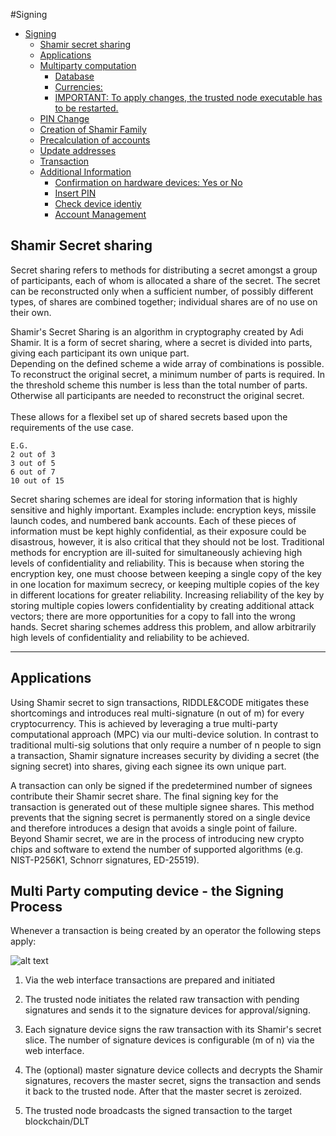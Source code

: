 #Signing 

- [Signing](#signing)
  - [Shamir secret sharing](#shamir)
  - [Applications](#applications)
  - [Multiparty computation](#multi-pary-computation)
      - [Database](#database)
      - [Currencies:](#currencies)
      - [IMPORTANT: To apply changes, the trusted node executable has to be restarted.](#important-to-apply-changes-the-trusted-node-executable-has-to-be-restarted)
  - [PIN Change](#pin-change)
  - [Creation of Shamir Family](#creation-of-shamir-family)
  - [Precalculation of accounts](#precalculation-of-accounts)
  - [Update addresses](#update-addresses)
  - [Transaction](#transaction)
  - [Additional Information](#additional-information)
    - [Confirmation on hardware devices: Yes or No](#confirmation-on-hardware-devices-yes-or-no)
    - [Insert PIN](#insert-pin)
    - [Check device identiy](#check-device-identiy)
    - [Account Management](#account-management)

## Shamir Secret sharing

Secret sharing refers to methods for distributing a secret amongst a group of participants, each of whom is allocated a share of the secret. The secret can be reconstructed only when a sufficient number, of possibly different types, of shares are combined together; individual shares are of no use on their own.

Shamir's Secret Sharing is an algorithm in cryptography created by Adi Shamir. It is a form of secret sharing, where a secret is divided into parts, giving each participant its own unique part.\
Depending on the defined scheme a wide array of combinations is possible. To reconstruct the original secret, a minimum number of parts is required. In the threshold scheme this number is less than the total number of parts. Otherwise all participants are needed to reconstruct the original secret.\
\
These allows for a flexibel set up of shared secrets based upon the requirements of the use case. 
```
E.G.
2 out of 3 
3 out of 5
6 out of 7
10 out of 15 
```
Secret sharing schemes are ideal for storing information that is highly sensitive and highly important. Examples include: encryption keys, missile launch codes, and numbered bank accounts. Each of these pieces of information must be kept highly confidential, as their exposure could be disastrous, however, it is also critical that they should not be lost. Traditional methods for encryption are ill-suited for simultaneously achieving high levels of confidentiality and reliability. This is because when storing the encryption key, one must choose between keeping a single copy of the key in one location for maximum secrecy, or keeping multiple copies of the key in different locations for greater reliability. Increasing reliability of the key by storing multiple copies lowers confidentiality by creating additional attack vectors; there are more opportunities for a copy to fall into the wrong hands. Secret sharing schemes address this problem, and allow arbitrarily high levels of confidentiality and reliability to be achieved.


---
## Applications
Using Shamir secret to sign transactions, RIDDLE&CODE mitigates these shortcomings and introduces real multi-signature (n out of m) for every cryptocurrency. This is achieved by leveraging a true multi-party computational approach (MPC) via our multi-device solution. In contrast to traditional multi-sig solutions that only require a number of n people to sign a transaction, Shamir signature increases security by dividing a secret (the signing secret) into shares, giving each signee its own unique part. 

A transaction can only be signed if the predetermined number of signees contribute their Shamir secret share. The final signing key for the transaction is generated out of these multiple signee shares. This method prevents that the signing secret is permanently stored on a single device and therefore introduces a design that avoids a single point of failure. Beyond Shamir secret, we are in the process of introducing new crypto chips and software to extend the number of supported algorithms (e.g. NIST-P256K1, Schnorr signatures, ED-25519).


## Multi Party computing device - the Signing Process

Whenever a transaction is being created by an operator the following steps apply: 

![alt text](https://github.com/RiddleAndCode/trusted-node-manuals/blob/master/assets/Step%20by%20Step%20Process.png "Signing architecture")

1. Via the web interface transactions are prepared and initiated 

2. The trusted node initiates the related raw transaction with pending signatures and sends it to the signature devices for approval/signing. 

3. Each signature device signs the raw transaction with its Shamir's secret slice. The number of signature devices is configurable (m of n) via the web interface. 

4. The (optional) master signature device collects and decrypts the Shamir signatures, recovers the master secret, signs the transaction and sends it back to the trusted node. After that the master secret is zeroized.

5. The trusted node broadcasts the signed transaction to the target blockchain/DLT
